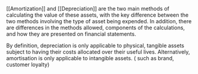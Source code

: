 [[Amortization]] and [[Depreciation]] are the two main methods of calculating the value of these assets, 
with the key difference between the two methods involving the type of asset being expended. 
In addition, there are differences in the methods allowed, components of the calculations, and how they are presented on financial statements.

By definition, depreciation is only applicable to physical, tangible assets subject to having their costs allocated over their useful lives.
Alternatively, amortisation is only applicable to intangible assets. ( such as brand, customer loyalty)